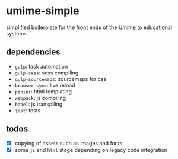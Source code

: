 # umime-simple

simplified boilerplate for the front ends of the [Umime to](https://www.umimeto.org/) educational systems

## dependencies

- `gulp`: task automation
- `gulp-sass`: scss compiling
- `gulp-sourcemaps`: sourcemaps for css
- `browser-sync`: live reload
- `panini`: html templating
- `webpack`: js compiling
- `babel`: js transpiling
- `jest`: tests

## todos

- [x] copying of assets such as images and fonts
- [x] some `js` and `html` stage depending on legacy code integration